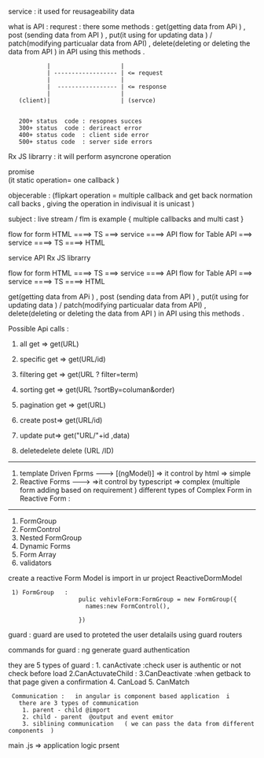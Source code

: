 service :    it used for reusageability data 

what is API : 
requrest : there some methods  : 
                               get(getting data from APi ) , 
                               post (sending data from API ) ,
                               put(it using for updating data ) / patch(modifying particualar data from API) ,
                               delete(deleting or deleting  the data from API )    in API using this methods . 


               |                    |
               | ------------------ | <= request
               |                    |
               |  ----------------- | <= response
               |                    |
       (client)|                    | (servce)


       200+ status  code : resopnes succes 
       300+ status  code : derireact error 
       400+ status code  : client side error 
       500+ status code  : server side errors 


Rx JS librarry :  it will perform asyncrone operation 

 promise                                         
              (it static operation= one callback ) 


 objecerable   :    (flipkart operation = multiple callback and get back normation call backs , giving the operation in indivisual it is unicast )


 subject : live stream / flm is example { multiple callbacks and multi cast }


  flow for form 
              HTML ====> TS ===> service ====> API 
  flow for Table 
               API ===> service ====> TS ====> HTML 


service
API
Rx JS librarry

flow for form 
              HTML ====> TS ===> service ====> API 
  flow for Table 
               API ===> service ====> TS ====> HTML 

 get(getting data from APi ) , 
                               post (sending data from API ) ,
                               put(it using for updating data ) / patch(modifying particualar data from API) ,
                               delete(deleting or deleting  the data from API )    in API using this methods . 



  Possible Api calls :
1) all            get => get(URL)
2) specific       get => get(URL/id)
3) filtering      get => get(URL ? filter=term)
4) sorting        get => get(URL ?sortBy=columan&order)
5) pagination     get => get(URL) 



6) create       post=>  get(URL/id)
7) update       put=> get("URL/"+id ,data) 
8) deletedelete delete (URL /ID)


********************************************************

1) template Driven Fprms ---> [(ngModel)]
    => it control by html 
    => simple 
2) Reactive Forms    ---> 
     =>it control by typescript 
     => complex (multiple form adding based on requirement ) 
 different types  of Complex  Form in Reactive Form : 
 -----------------------------------------
   1) FormGroup 
   2) FormControl
   3) Nested FormGroup
   4) Dynamic Forms 
   5) Form Array
   6) validators 

   create a reactive Form Model is import in ur project 
   ReactiveDormModel

     1) FormGroup   : 
                        pulic vehivleForm:FormGroup = new FormGroup({
                          names:new FormControl(),
                          
                        })

guard : guard are used to proteted the user detalails using guard routers 

  commands for guard  : ng generate guard authentication 

   they are 5 types of guard :
     1. canActivate :check user is authentic or not check before load 
     2.CanActuvateChild   : 
     3.CanDeactivate :when getback to that page given a confirmation 
     4. CanLoad 
     5. CanMatch



     Communication :   in angular is component based application  i 
       there are 3 types of communication 
        1. parent - child @import 
        2. child - parent  @output and event emitor 
        3. siblining communication   ( we can pass the data from different components  )
          



main .js =>  application logic prsent 
